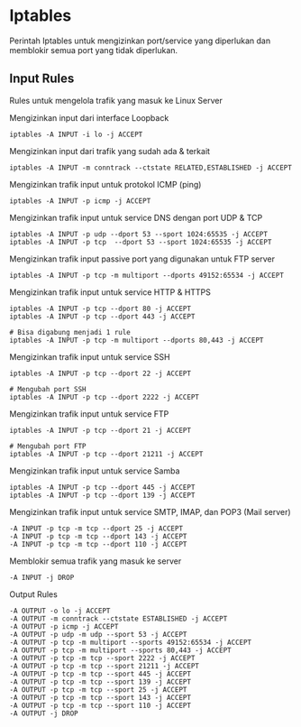 # Iptables
Perintah Iptables untuk mengizinkan port/service yang diperlukan dan memblokir semua port yang tidak diperlukan.
## Input Rules
Rules untuk mengelola trafik yang masuk ke Linux Server 

Mengizinkan input dari interface Loopback

    iptables -A INPUT -i lo -j ACCEPT

Mengizinkan input dari trafik yang sudah ada & terkait

    iptables -A INPUT -m conntrack --ctstate RELATED,ESTABLISHED -j ACCEPT

Mengizinkan trafik input untuk protokol ICMP (ping)
    
    iptables -A INPUT -p icmp -j ACCEPT

Mengizinkan trafik input untuk service DNS dengan port UDP & TCP
    
    iptables -A INPUT -p udp --dport 53 --sport 1024:65535 -j ACCEPT
    iptables -A INPUT -p tcp  --dport 53 --sport 1024:65535 -j ACCEPT

Mengizinkan trafik input passive port yang digunakan untuk FTP server

    iptables -A INPUT -p tcp -m multiport --dports 49152:65534 -j ACCEPT

Mengizinkan trafik input untuk service HTTP & HTTPS
    
    iptables -A INPUT -p tcp --dport 80 -j ACCEPT
    iptables -A INPUT -p tcp --dport 443 -j ACCEPT
    
    # Bisa digabung menjadi 1 rule
    iptables -A INPUT -p tcp -m multiport --dports 80,443 -j ACCEPT

Mengizinkan trafik input untuk service SSH

    iptables -A INPUT -p tcp --dport 22 -j ACCEPT

    # Mengubah port SSH
    iptables -A INPUT -p tcp --dport 2222 -j ACCEPT

Mengizinkan trafik input untuk service FTP

    iptables -A INPUT -p tcp --dport 21 -j ACCEPT

    # Mengubah port FTP
    iptables -A INPUT -p tcp --dport 21211 -j ACCEPT

Mengizinkan trafik input untuk service Samba

    iptables -A INPUT -p tcp --dport 445 -j ACCEPT
    iptables -A INPUT -p tcp --dport 139 -j ACCEPT

Mengizinkan trafik input untuk service SMTP, IMAP, dan POP3 (Mail server)

    -A INPUT -p tcp -m tcp --dport 25 -j ACCEPT
    -A INPUT -p tcp -m tcp --dport 143 -j ACCEPT
    -A INPUT -p tcp -m tcp --dport 110 -j ACCEPT

Memblokir semua trafik yang masuk ke server

    -A INPUT -j DROP

Output Rules

    -A OUTPUT -o lo -j ACCEPT
    -A OUTPUT -m conntrack --ctstate ESTABLISHED -j ACCEPT
    -A OUTPUT -p icmp -j ACCEPT
    -A OUTPUT -p udp -m udp --sport 53 -j ACCEPT
    -A OUTPUT -p tcp -m multiport --sports 49152:65534 -j ACCEPT
    -A OUTPUT -p tcp -m multiport --sports 80,443 -j ACCEPT
    -A OUTPUT -p tcp -m tcp --sport 2222 -j ACCEPT
    -A OUTPUT -p tcp -m tcp --sport 21211 -j ACCEPT
    -A OUTPUT -p tcp -m tcp --sport 445 -j ACCEPT
    -A OUTPUT -p tcp -m tcp --sport 139 -j ACCEPT
    -A OUTPUT -p tcp -m tcp --sport 25 -j ACCEPT
    -A OUTPUT -p tcp -m tcp --sport 143 -j ACCEPT
    -A OUTPUT -p tcp -m tcp --sport 110 -j ACCEPT
    -A OUTPUT -j DROP
